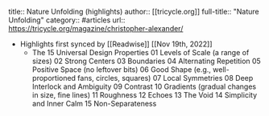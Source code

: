 title:: Nature Unfolding (highlights)
author:: [[tricycle.org]]
full-title:: "Nature Unfolding"
category:: #articles
url:: https://tricycle.org/magazine/christopher-alexander/

- Highlights first synced by [[Readwise]] [[Nov 19th, 2022]]
	- The 15 Universal Design Properties
	  01 Levels of Scale (a range of sizes)
	  02 Strong Centers
	  03 Boundaries
	  04 Alternating Repetition
	  05 Positive Space (no leftover bits)
	  06 Good Shape (e.g., well-proportioned fans, circles, squares)
	  07 Local Symmetries
	  08 Deep Interlock and Ambiguity
	  09 Contrast
	  10 Gradients (gradual changes in size, fine lines)
	  11 Roughness
	  12 Echoes
	  13 The Void
	  14 Simplicity and Inner Calm
	  15 Non-Separateness